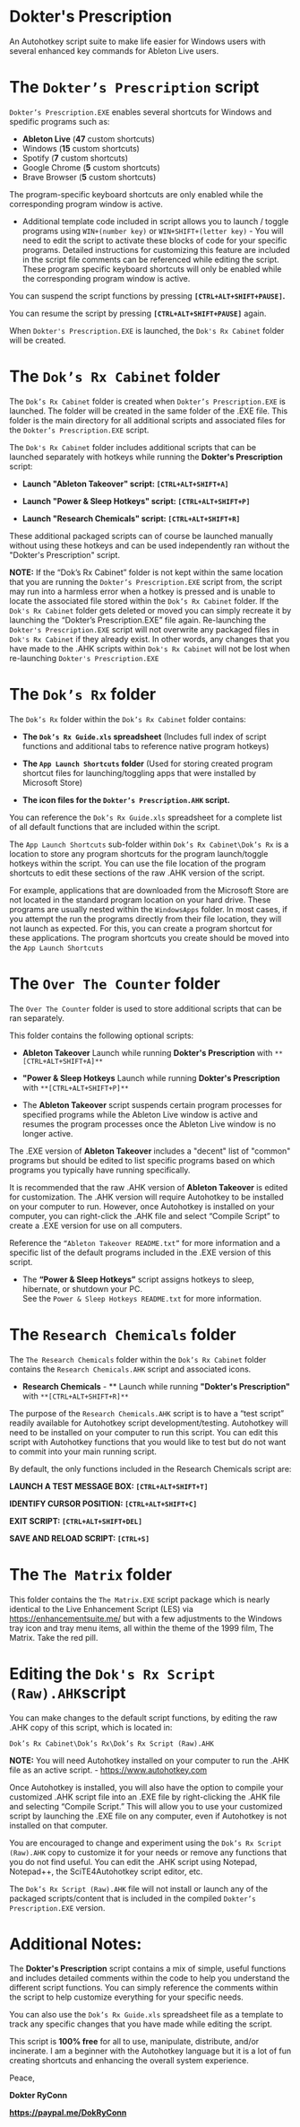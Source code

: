 # Dokter's Prescription
An Autohotkey script suite to make life easier for Windows users with several enhanced key commands for Ableton Live users.


#	The `Dokter’s Prescription` script

`Dokter’s Prescription.EXE` enables several shortcuts for Windows and spedific programs such as:

- **Ableton Live** (**47** custom shortcuts)
- Windows (**15** custom shortcuts)
- Spotify (**7** custom shortcuts)
- Google Chrome (**5** custom shortcuts)
- Brave Browser (**5** custom shortcuts)

The program-specific keyboard shortcuts are only enabled while the corresponding program window is active.

- Additional template code included in  script allows you to launch / toggle programs using `WIN+(number key)` or `WIN+SHIFT+(letter key)` - You will need to edit the script to activate these blocks of code for your specific programs. Detailed instructions for customizing this feature are included in the script file comments can be referenced while editing the script. These program specific keyboard shortcuts will only be enabled while the corresponding program window is active.




You can suspend the script functions by pressing **`[CTRL+ALT+SHIFT+PAUSE]`.**

You can resume the script by pressing **`[CTRL+ALT+SHIFT+PAUSE]`** again.

When `Dokter's Prescription.EXE` is launched, the `Dok's Rx Cabinet` folder will be created.



#	The `Dok’s Rx Cabinet` folder

The `Dok’s Rx Cabinet` folder is created when `Dokter’s Prescription.EXE` is launched. The folder will be created in the same folder of the .EXE file. This folder is the main directory for all additional scripts and associated files for the `Dokter’s Prescription.EXE` script.

The `Dok's Rx Cabinet` folder includes additional scripts that can be launched separately with hotkeys while running the **Dokter's Prescription** script:

- **Launch "Ableton Takeover" script: `[CTRL+ALT+SHIFT+A]`**


- **Launch "Power & Sleep Hotkeys" script: `[CTRL+ALT+SHIFT+P]`**


- **Launch "Research Chemicals" script: `[CTRL+ALT+SHIFT+R]`**

These additional packaged scripts can of course be launched manually without using these hotkeys and can be used independently ran without the "Dokter's Prescription" script.

**NOTE:**  If the “Dok’s Rx Cabinet” folder is not kept within the same location that you are running the `Dokter’s Prescription.EXE` script from, the script may run into a harmless error when a hotkey is pressed and is unable to locate the associated file stored within the `Dok’s Rx Cabinet` folder. If the `Dok's Rx Cabinet` folder gets deleted or moved you can simply recreate it by launching the “Dokter’s Prescription.EXE” file again. Re-launching the `Dokter's Prescription.EXE` script will not overwrite any packaged files in `Dok's Rx Cabinet` if they already exist. In other words, any changes that you have made to the .AHK scripts within `Dok's Rx Cabinet` will not be lost when re-launching `Dokter's Prescription.EXE`



#	The `Dok’s Rx` folder

The `Dok’s Rx` folder within the `Dok’s Rx Cabinet` folder contains:
- **The `Dok’s Rx Guide.xls` spreadsheet**
(Includes full index of script functions and additional tabs to reference native program hotkeys)

- **The `App Launch Shortcuts` folder**
(Used for storing created program shortcut files for launching/toggling apps that were installed by Microsoft Store)

- **The icon files for the `Dokter’s Prescription.AHK` script.**

You can reference the `Dok’s Rx Guide.xls` spreadsheet for a complete list of all default functions that are included within the script. 

The `App Launch Shortcuts` sub-folder within `Dok’s Rx Cabinet\Dok’s Rx` is a location to store any program shortcuts for the program launch/toggle hotkeys within the script. You can use the file location of the program shortcuts to edit these sections of the raw .AHK version of the script.

For example, applications that are downloaded from the Microsoft Store are not located in the standard program location on your hard drive. These programs are usually nested within the `WindowsApps` folder. In most cases, if you attempt the run the programs directly from their file location, they will not launch as expected. For this, you can create a program shortcut for these applications. The program shortcuts you create should be moved into the `App Launch Shortcuts`



#	The `Over The Counter` folder

The `Over The Counter` folder is used to store additional scripts that can be ran separately.

This folder contains the following optional scripts:

- **Ableton Takeover** Launch while running **Dokter's Prescription** with `**[CTRL+ALT+SHIFT+A]**`
- **"Power & Sleep Hotkeys** Launch while running **Dokter's Prescription** with `**[CTRL+ALT+SHIFT+P]**`

- The **Ableton Takeover** script suspends certain program processes for specified programs while the Ableton Live window is active and resumes the program processes once the Ableton Live window is no longer active.

The .EXE version of **Ableton Takeover** includes a "decent" list of "common" programs but should be edited to list specific programs based on which programs you typically have running specifically.

It is recommended that the raw .AHK version of **Ableton Takeover** is edited for customization. The .AHK version will require Autohotkey to be installed on your computer to run. However, once Autohotkey is installed on your computer, you can right-click the .AHK file and select “Compile Script” to create a .EXE version for use on all computers.

Reference the `“Ableton Takeover README.txt”` for more information and a specific list of the default programs included in the .EXE version of this script.


- The **“Power & Sleep Hotkeys”** script assigns hotkeys to sleep, hibernate, or shutdown your PC.  
See the `Power & Sleep Hotkeys README.txt` for more information.




# The `Research Chemicals` folder

The `The Research Chemicals` folder within the `Dok’s Rx Cabinet` folder contains the `Research Chemicals.AHK` script and associated icons.

- **Research Chemicals** - ** Launch while running **"Dokter's Prescription"** with `**[CTRL+ALT+SHIFT+R]**`

The purpose of the `Research Chemicals.AHK` script is to have a “test script” readily available for Autohotkey script development/testing. Autohotkey will need to be installed on your computer to run this script. You can edit this script with Autohotkey functions that you would like to test but do not want to commit into your main running script.

By default, the only functions included in the Research Chemicals script are:

**LAUNCH  A TEST MESSAGE BOX: `[CTRL+ALT+SHIFT+T]`**

**IDENTIFY CURSOR POSITION: `[CTRL+ALT+SHIFT+C]`**

**EXIT SCRIPT: `[CTRL+ALT+SHIFT+DEL]`**

**SAVE AND RELOAD SCRIPT: `[CTRL+S]`**



#	The `The Matrix` folder

This folder contains the `The Matrix.EXE` script package which is nearly identical to the Live Enhancement Script (LES) via https://enhancementsuite.me/ but with a few adjustments to the Windows tray icon and tray menu items, all within the theme of the 1999 film, The Matrix. Take the red pill. 



#	Editing the `Dok's Rx Script (Raw).AHK`script

You can make changes to the default script functions, by editing the raw .AHK copy of this script, which is located in:

`Dok’s Rx Cabinet\Dok’s Rx\Dok’s Rx Script (Raw).AHK`

**NOTE:** You will need Autohotkey installed on your computer to run the .AHK file as an active script. - https://www.autohotkey.com

Once Autohotkey is installed, you will also have the option to compile your customized .AHK script file into an .EXE file by right-clicking the .AHK file and selecting “Compile Script.” This will allow you to use your customized script by launching the .EXE file on any computer, even if Autohotkey is not installed on that computer.

You are encouraged to change and experiment using the `Dok’s Rx Script (Raw).AHK` copy to customize it for your needs or remove any functions that you do not find useful. You can edit the .AHK script using Notepad, Notepad++, the SciTE4Autohotkey script editor, etc.

The `Dok’s Rx Script (Raw).AHK` file will not install or launch any of the packaged scripts/content that is included in the compiled `Dokter’s Prescription.EXE` version.



#	Additional Notes:

The **Dokter's Prescription** script contains a mix of simple, useful functions and includes detailed comments within the code to help you understand the different script functions. You can simply reference the comments within the script to help customize everything for your specific needs.

You can also use the `Dok’s Rx Guide.xls` spreadsheet file as a template to track any specific changes that you have made while editing the script.

This script is **100% free** for all to use, manipulate, distribute, and/or incinerate. I am a beginner with the Autohotkey language but it is a lot of fun creating shortcuts and enhancing the overall system experience.


Peace,

**Dokter RyConn**

**https://paypal.me/DokRyConn**
